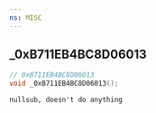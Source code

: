 ```yaml
---
ns: MISC
---
```

## _0xB711EB4BC8D06013

```c
// 0xB711EB4BC8D06013
void _0xB711EB4BC8D06013();
```

```
nullsub, doesn't do anything
```


